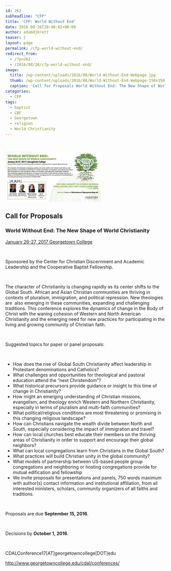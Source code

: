 ```yaml
---
id: 262
subheadline: "CFP"
title: 'CFP: World Without End'
date: 2016-08-26T20:48:02+00:00
author: adamdjbrett
teaser: |
layout: page
permalink: /cfp-world-without-end/
redirect_from:
  - /?p=262
  - /2016/08/26/cfp-world-without-end/
image:
  title: /wp-content/uploads/2016/08/World-Without-End-Webpage.jpg
  thumb: /wp-content/uploads/2016/08/World-Without-End-Webpage-150x150.jpg
  caption: 'Call for Proposals World Without End: The New Shape of World Christianity January 26-27, 2017 Georgetown College'
categories:
  - CFP
tags:
  - baptist
  - CBF
  - Georgetown
  - religion
  - World Christianity
---
```

&nbsp;

![Call for Proposals World Without End: The New Shape of World Christianity January 26-27, 2017 Georgetown College](/wp-content/uploads/2016/08/World-Without-End-Webpage-300x159.jpg)



<!--more-->

## Call for Proposals

### World Without End: The New Shape of World Christianity

[January 26-27, 2017 Georgetown College](http://www.georgetowncollege.edu/cdal/conferences/)

&nbsp;

Sponsored by the Center for Christian Discernment and Academic Leadership and the Cooperative Baptist Fellowship.

&nbsp;

The character of Christianity is changing rapidly as its center shifts to the Global South. African and Asian Christian communities are thriving in contexts of pluralism, immigration, and political repression. New theologies are  also emerging in these communities, expanding and challenging traditions. This conference explores the dynamics of change in the Body of Christ with the waning cohesion of Western and North American Christianity and the emerging need for new practices for participating in the living and growing community of Christian faith.

&nbsp;

Suggested topics for paper or panel proposals:

&nbsp;

  * How does the rise of Global South Christianity affect leadership in Protestant denominations and Catholics?
  * What challenges and opportunities for theological and pastoral education attend the &#8220;next Christendom&#8221;?
  * What historical precursors provide guidance or insight to this time of change in Christianity?
  * How might an emerging understanding of Christian missions, evangelism, and theology enrich Western and Northern Christianity, especially in terms of pluralism and multi-faith communities?
  * What political/religious conditions are most threatening or promising in this changing religious landscape?
  * How can Christians navigate the wealth divide between North and South, especially considering the impact of immigration and travel?
  * How can local churches best educate their members on the thriving areas of Christianity in order to support and encourage their global neighbors?
  * What can local congregations learn from Christians in the Global South?
  * What practices will build Christian unity in the global community?
  * What models of partnership between US-based people group congregations and neighboring or hosting congregations provide for mutual edification and fellowship
  * We invite proposals for presentations and panels, 750 words maximum with author(s) contact information and institutional affiliation, from all interested ministers, scholars, community organizers of all faiths and traditions.

&nbsp;

Proposals are due **September 15, 2016**.

&nbsp;

Decisions by **October 1, 2016**.

&nbsp;

CDALConference17[AT]georgetowncollege[DOT]edu

<http://www.georgetowncollege.edu/cdal/conferences/>
